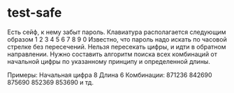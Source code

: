 # test-safe

Есть сейф, к нему забыт пароль.
Клавиатура располагается следующим образом
1  2  3
4  5  6
7  8  9
    0
Известно, что пароль надо искать по часовой стрелке без пересечений.  Нельзя пересекать цифры, и идти в обратном направлении.
Нужно составить алгоритм поиска всех комбинаций от начальной цифры по указанному принципу и определенной длины.

Примеры:
 Начальная цифра 8
 Длина 6
 Комбинации:
 871236
 842690
 875690
 852369
 853690
 и тд.
